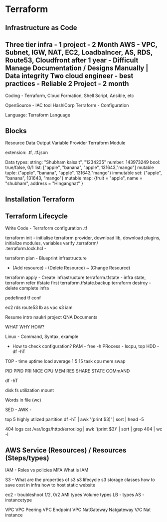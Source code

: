 # Terraform


## Infrastructure as Code 

Three tier infra - 1 project - 2 Month
AWS - VPC, Subnet, IGW, NAT, EC2, Loadbalncer, AS, RDS, Route53, Cloudfront
after 1 year - 
Difficult Manage 
Documentation / Designs
Manually | Data integrity
Two cloud engineer - best practices - Reliable
2 Project - 2 month
-------

Coding - Terraform, Cloud Formation, Shell Script, Ansible, etc

OpenSource - IAC tool
HashiCorp
Terraform - Configuration

Language: Terraform Language

Blocks
-----
Resource
Data
Output
Variable
Provider
Terraform
Module

extension: .tf, .tf.json

Data types:
string: "Shubham kalsait", "1234235"
number: 143973249 
bool: true/false, 0/1
list: ["apple", "banana", "apple", 131643,"mango"] mutable
tuple: ("apple", "banana", "apple", 131643,"mango") immutable
set: {"apple", "banana", 131643, "mango"} mutable
map: {fruit = "apple", name = "shubham", address = "Hinganghat" }


## Installation Terraform


## Terraform Lifecycle

Write Code - Terraform configuration .tf

terraform init - initialise terraform provider, download lib, download plugins, initialize modules, variables varify
.terraform/  
.terraform.lock.hcl - 

terraform plan - Blueprint infrastructure
+ (Add resource) - (Delete Resource) ~ (Change Resource) 

terraform apply - Create infrastructure
terraform.tfstate - infra state, terraform refer tfstate first 
terraform.tfstate.backup
terraform destroy - delete complete infra



pedefined tf conf

ec2
rds
route53
lb
as
vpc
s3
iam


Resume intro naukri
project
QNA
Documents 

WHAT WHY HOW?

Linux - Command, Syntax, example
- How to check configuration?
RAM - free -h 
PRocess - lscpu, top 
HDD - df -hT

TOP - 
time uptime load average 1 5 15
task 
cpu
mem
swap

PID PPID PRI NICE CPU MEM RES SHARE STATE COMmAND

df -hT

disk  fs   utilization mount

Words in file (wc)

SED - 
AWK - 


top 5 highly utlized partition
df -hT | awk '(print $3)' | sort | head -5

404 logs 
cat /var/logs/httpd/error.log | awk '(print $3)' | sort | grep 404 | wc -l


AWS Service (Resources) / Resources (Steps/types)
---

IAM - 
Roles vs policies
MFA
What is IAM

S3 -
What are the properties of s3
s3 lifecycle 
s3 storage classes
how to save cost in infra
how to host static website

ec2 -
troubleshoot 1/2, 0/2
AMI types
Volume types
LB - types
AS - 
instancetype

VPC
VPC Peering
VPC Endpoint
VPC NatGateway
Natgateway V/C Nat instance













